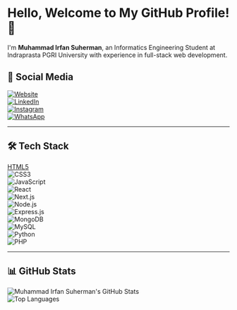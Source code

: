 # Hello, Welcome to My GitHub Profile! 👋

I'm **Muhammad Irfan Suherman**, an Informatics Engineering Student at Indraprasta PGRI University with experience in full-stack web development.

## 🔗 Social Media

[![Website](https://img.shields.io/badge/Website-000?style=for-the-badge&logo=Google-Chrome&logoColor=white)](https://portofolio-v3-ivory.vercel.app/)  
[![LinkedIn](https://img.shields.io/badge/LinkedIn-0A66C2?style=for-the-badge&logo=LinkedIn&logoColor=white)](https://www.linkedin.com/in/muhammad-irfan-suherman/)  
[![Instagram](https://img.shields.io/badge/Instagram-E4405F?style=for-the-badge&logo=instagram&logoColor=white)](https://www.instagram.com/irf.annss?igsh=MXdsdmMxa2U5d284Yg==)  
[![WhatsApp](https://img.shields.io/badge/WhatsApp-25D366?style=for-the-badge&logo=whatsapp&logoColor=white)](https://api.whatsapp.com/send/?phone=%2B6289629973589&text&type=phone_number&app_absent=0)

---

## 🛠 Tech Stack

[HTML5](https://img.shields.io/badge/HTML5-E34F26?style=for-the-badge&logo=html5&logoColor=white)  
![CSS3](https://img.shields.io/badge/CSS3-1572B6?style=for-the-badge&logo=css3&logoColor=white)  
![JavaScript](https://img.shields.io/badge/JavaScript-F7DF1E?style=for-the-badge&logo=javascript&logoColor=black)  
![React](https://img.shields.io/badge/React-61DAFB?style=for-the-badge&logo=react&logoColor=black)  
![Next.js](https://img.shields.io/badge/Next.js-000000?style=for-the-badge&logo=next.js&logoColor=white)  
![Node.js](https://img.shields.io/badge/Node.js-339933?style=for-the-badge&logo=node.js&logoColor=white)  
![Express.js](https://img.shields.io/badge/Express.js-000000?style=for-the-badge&logo=express&logoColor=white)  
![MongoDB](https://img.shields.io/badge/MongoDB-47A248?style=for-the-badge&logo=mongodb&logoColor=white)  
![MySQL](https://img.shields.io/badge/MySQL-4479A1?style=for-the-badge&logo=mysql&logoColor=white)  
![Python](https://img.shields.io/badge/Python-3776AB?style=for-the-badge&logo=python&logoColor=white)  
![PHP](https://img.shields.io/badge/PHP-777BB4?style=for-the-badge&logo=php&logoColor=white)

---

## 📊 GitHub Stats

![Muhammad Irfan Suherman's GitHub Stats](https://github-readme-stats.vercel.app/api?username=IrfanSuherman&show_icons=true&theme=dark)  
![Top Languages](https://github-readme-stats.vercel.app/api/top-langs/?username=IrfanSuherman&layout=compact&theme=dark)
